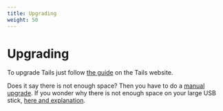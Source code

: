 ```yaml
---
title: Upgrading
weight: 50
---
```


# Upgrading

To upgrade Tails just follow [the guide](https://tails.boum.org/doc/first_steps/upgrade/) on the Tails website.

Does it say there is not enough space? Then you have to do a [manual upgrade](https://tails.boum.org/upgrade/index.en.html). If you wonder why there is not enough space on your large USB stick, [here and explanation](https://www.reddit.com/r/tails/comments/49yu18/problem_when_upgrading_tails/d0vzbbx/).

